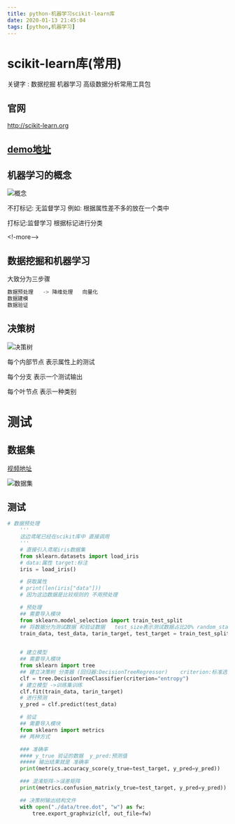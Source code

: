 ```yaml
---
title: python-机器学习scikit-learn库
date: 2020-01-13 21:45:04
tags: [python,机器学习]
---
```


# scikit-learn库(常用)

关键字 : 数据挖掘 机器学习   高级数据分析常用工具包

## 官网

http://scikit-learn.org

## [demo地址](https://github.com/AsummerCat/scikit-learn-demo)

## 机器学习的概念

![概念](/img/2020-01-13/4.png)

不打标记: 无监督学习 例如: 根据属性差不多的放在一个类中

打标记:监督学习 根据标记进行分类

<!-more-->

## 数据挖掘和机器学习

大致分为三步骤

```python
数据预处理   -> 降维处理   向量化
数据建模
数据验证
```



## 决策树

![决策树](/img/2020-01-13/5.png)

每个内部节点 表示属性上的测试

每个分支   表示一个测试输出

每个叶节点 表示一种类别

# 测试

## 数据集

[视频地址](https://www.icourse163.org/learn/BIT-1001872001?tid=1001965001#/learn/content?type=detail&id=1002847912&cid=1003244067&replay=true)

![数据集](/img/2020-01-13/7.png)

## 测试

```python
# 数据预处理
    '''
    这边鸢尾已经在scikit库中 直接调用
    '''
    # 直接引入鸢尾iris数据集
    from sklearn.datasets import load_iris
    # data:属性 target:标注
    iris = load_iris()

    # 获取属性
    # print(len(iris["data"]))
    # 因为这边数据是比较规则的 不用预处理

    # 预处理
    ## 需要导入模块
    from sklearn.model_selection import train_test_split
    ## 将数据分为测试数据 和验证数据   test_size表示测试数据占比20% random_state=1 随机选择30个数据
    train_data, test_data, tarin_target, test_target = train_test_split(iris.data, iris.target, test_size=0.2,
                                                                        random_state=1)

    # 建立模型
    ## 需要导入模块
    from sklearn import tree
    ## 建立决策树 分类器 (回归器:DecisionTreeRegressor)    criterion:标准选择 信息熵
    clf = tree.DecisionTreeClassifier(criterion="entropy")
    # 建立模型 ->训练集训练
    clf.fit(train_data, tarin_target)
    # 进行预测
    y_pred = clf.predict(test_data)

    # 验证
    ## 需要导入模块
    from sklearn import metrics
    ## 两种方式

    ### 准确率
    #### y_true 验证的数据  y_pred:预测值
    ##### 输出结果就是 准确率
    print(metrics.accuracy_score(y_true=test_target, y_pred=y_pred))

    ### 混淆矩阵->误差矩阵
    print(metrics.confusion_matrix(y_true=test_target, y_pred=y_pred))

    ## 决策树输出结构文件
    with open("./data/tree.dot", "w") as fw:
        tree.export_graphviz(clf, out_file=fw)
```




